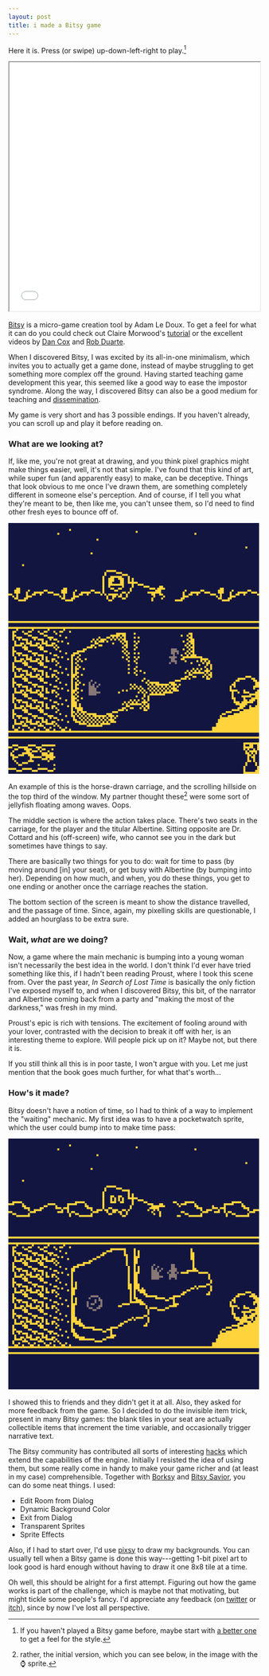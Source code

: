 ```yaml
---
layout: post
title: i made a Bitsy game
---
```


Here it is. Press (or swipe) up-down-left-right to play.[^1]

<iframe src="/public/albertineBorksy8.html" width="100%" height="500"></iframe>

[Bitsy](https://ledoux.itch.io/bitsy) is a micro-game creation tool by Adam Le Doux. To get a feel for what it can do you could check out Claire Morwood's [tutorial](https://www.shimmerwitch.space/bitsyTutorial.html) or the excellent videos by [Dan Cox](https://www.youtube.com/playlist?list=PLlXuD3kyVEr5sF4iM2CszNt-fSVZDqxUm) and [Rob Duarte](https://www.youtube.com/playlist?list=PLNE1nfKgKSv7cR7QG7IIu-nEMHiVQsGNM).

When I discovered Bitsy, I was excited by its all-in-one minimalism, which invites you to actually get a game done, instead of maybe struggling to get something more complex off the ground. Having started teaching game development this year, this seemed like a good way to ease the impostor syndrome. Along the way, I discovered Bitsy can also be a good medium for teaching and [dissemination](https://emmawinston.me/pathways-desire-lines/).

My game is very short and has 3 possible endings. If you haven't already, you can scroll up and play it before reading on.

### What are we looking at?

If, like me, you're not great at drawing, and you think pixel graphics might make things easier, well, it's not that simple. I've found that this kind of art, while super fun (and apparently easy) to make, can be deceptive. Things that look obvious to me once I've drawn them, are something completely different in someone else's perception. And of course, if I tell you what they're meant to be, then like me, you can't unsee them, so I'd need to find other fresh eyes to bounce off of.

![game main screen](/images/albertine/albertine.gif)

An example of this is the horse-drawn carriage, and the scrolling hillside on the top third of the window. My partner thought these[^2] were some sort of jellyfish floating among waves. Oops.

The middle section is where the action takes place. There's two seats in the carriage, for the player and the titular Albertine. Sitting opposite are Dr. Cottard and his (off-screen) wife, who cannot see you in the dark but sometimes have things to say.

There are basically two things for you to do: wait for time to pass (by moving around [in] your seat), or get busy with Albertine (by bumping into her). Depending on how much, and when, you do these things, you get to one ending or another once the carriage reaches the station.

The bottom section of the screen is meant to show the distance travelled, and the passage of time. Since, again, my pixelling skills are questionable, I added an hourglass to be extra sure.

### Wait, *what* are we doing?

Now, a game where the main mechanic is bumping into a young woman isn't necessarily the best idea in the world. I don't think I'd ever have tried something like this, if I hadn't been reading Proust, where I took this scene from. Over the past year, *In Search of Lost Time* is basically the only fiction I've exposed myself to, and when I discovered Bitsy, this bit, of the narrator and Albertine coming back from a party and "making the most of the darkness," was fresh in my mind.

Proust's epic is rich with tensions. The excitement of fooling around with your lover, contrasted with the decision to break it off with her, is an interesting theme to explore. Will people pick up on it? Maybe not, but there it is.

If you still think all this is in poor taste, I won't argue with you. Let me just mention that the book goes much further, for what that's worth...

### How's it made?

Bitsy doesn't have a notion of time, so I had to think of a way to implement the "waiting" mechanic. My first idea was to have a pocketwatch sprite, which the user could bump into to make time pass:

![previous version with watch sprite](/images/albertine/albertine-watch.gif)

I showed this to friends and they didn't get it at all. Also, they asked for more feedback from the game. So I decided to do the invisible item trick, present in many Bitsy games: the blank tiles in your seat are actually collectible items that increment the time variable, and occasionally trigger narrative text.

The Bitsy community has contributed all sorts of interesting [hacks](https://github.com/seleb/bitsy-hacks) which extend the capabilities of the engine. Initially I resisted the idea of using them, but some really come in handy to make your game richer and (at least in my case) comprehensible. Together with [Borksy](https://ayolland.itch.io/borksy) and [Bitsy Savior](https://aloelazoe.itch.io/bitsy-savior), you can do some neat things. I used:

- Edit Room from Dialog
- Dynamic Background Color
- Exit from Dialog
- Transparent Sprites
- Sprite Effects

Also, if I had to start over, I'd use [pixsy](https://ruin.itch.io/pixsy) to draw my backgrounds. You can usually tell when a Bitsy game is done this way---getting 1-bit pixel art to look good is hard enough without having to draw it one 8x8 tile at a time.

Oh well, this should be alright for a first attempt. Figuring out how the game works is part of the challenge, which is maybe not that motivating, but might tickle some people's fancy. I'd appreciate any feedback (on [twitter](https://twitter.com/growlerpig) or [itch](https://rvirmoors.itch.io/albertine)), since by now I've lost all perspective.


[^1]: If you haven't played a Bitsy game before, maybe start with [a better one](https://itch.io/games/made-with-bitsy) to get a feel for the style.

[^2]: rather, the initial version, which you can see below, in the image with the ⌚ sprite.